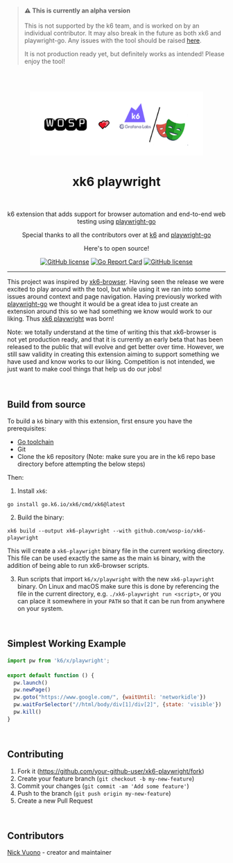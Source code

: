 > #### ⚠️ This is currently an alpha version
>
> This is not supported by the k6 team, and is worked on by an individual contributor.
> It may also break in the future as both xk6 and playwright-go.
> Any issues with the tool should be raised [here](https://github.com/nicholasvuono/xk6-playwright/issues).
>
>It is not production ready yet, but definitely works as intended! Please enjoy the tool! 

<br><br>
<div align="center">
   <img src="images/xk6_logo.PNG" width="400" alt="pdq"/><br>
   <h1><b>xk6 playwright</b></h1><br>
   <p>k6 extension that adds support for browser automation and end-to-end web testing using <a href="https://github.com/mxschmitt/playwright-go" target="_blank">playwright-go</a></p>
   <p>Special thanks to all the contributors over at <a href="https://github.com/grafana/k6/graphs/contributors" target="_blank">k6</a> and <a href="https://github.com/mxschmitt/playwright-go/graphs/contributors" target="_blank">playwright-go</a>
   <p>Here's to open source!</p>
   
   <a href="https://github.com/nicholasvuono/xk6-playwright/releases"><img alt="GitHub license" src="https://img.shields.io/badge/release-v0.1.0-blue"></a>
   <a href="https://goreportcard.com/badge/github.com/wosp-io/xk6-playwright)"><img src="https://goreportcard.com/badge/github.com/wosp-io/xk6-playwright" alt="Go Report Card"></a>
   <a href="https://github.com/wosp-io/xk6-playwright/blob/main/LICENSE"><img alt="GitHub license" src="https://img.shields.io/github/license/wosp-io/xk6-playwright?color=red"></a>
</div>



----
This project was inspired by <a href="https://github.com/grafana/xk6-browser" target="_blank">xk6-browser</a>. Having seen the release we were excited to play around with the tool, but while using it we ran into some issues around context and page navigation. Having previously worked with <a href="https://github.com/mxschmitt/playwright-go" target="_blank">playwright-go</a> we thought it would be a great idea to just create an extension around this so we had something we know would work to our liking. Thus <a href="https://github.com/wosp-io/xk6-playwright" target="_blank">xk6 playwright</a> was born!

Note: we totally understand at the time of writing this that xk6-browser is not yet production ready, and that it is currently an early beta that has been released to the public that will evolve and get better over time. However, we still saw validity in creating this extension aiming to support something we have used and know works to our liking. Competition is not intended, we just want to make cool things that help us do our jobs!

</br>

## Build from source

To build a `k6` binary with this extension, first ensure you have the prerequisites:

- [Go toolchain](https://go101.org/article/go-toolchain.html)
- Git
- Clone the k6 repository (Note: make sure you are in the k6 repo base directory before attempting the below steps)

Then:

1. Install `xk6`:
  ```shell
  go install go.k6.io/xk6/cmd/xk6@latest
  ```

2. Build the binary:
  ```shell
  xk6 build --output xk6-playwright --with github.com/wosp-io/xk6-playwright
  ```

  This will create a `xk6-playwright` binary file in the current working directory. This file can be used exactly the same as the main `k6` binary, with the addition of being able to run xk6-browser scripts.

3. Run scripts that import `k6/x/playwright` with the new `xk6-playwright` binary. On Linux and macOS make sure this is done by referencing the file in the current directory, e.g. `./xk6-playwright run <script>`, or you can place it somewhere in your `PATH` so that it can be run from anywhere on your system.

</br>

## Simplest Working Example

```JavaScript
import pw from 'k6/x/playwright';

export default function () {
  pw.launch()
  pw.newPage()
  pw.goto("https://www.google.com/", {waitUntil: 'networkidle'})
  pw.waitForSelector("//html/body/div[1]/div[2]", {state: 'visible'})
  pw.kill()
}
```

</br>

## Contributing

1. Fork it (<https://github.com/your-github-user/xk6-playwright/fork>)
2. Create your feature branch (`git checkout -b my-new-feature`)
3. Commit your changes (`git commit -am 'Add some feature'`)
4. Push to the branch (`git push origin my-new-feature`)
5. Create a new Pull Request

</br>

## Contributors

[Nick Vuono](https://github.com/nicholasvuono) - creator and maintainer
